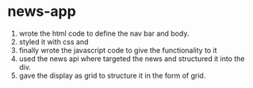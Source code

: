 # news-app
1. wrote the html code to define the nav bar and body.
2. styled it with css and
3. finally wrote the javascript code to give the functionality to it
4. used the news api where targeted the news and structured it into the div.
5. gave the display as grid to structure it in the form of grid. 
